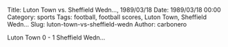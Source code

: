 Title: Luton Town vs. Sheffield Wedn…, 1989/03/18
Date: 1989/03/18 00:00
Category: sports
Tags: football, football scores, Luton Town, Sheffield Wedn…
Slug: luton-town-vs-sheffield-wedn
Author: carbonero


Luton Town 0 - 1 Sheffield Wedn…
